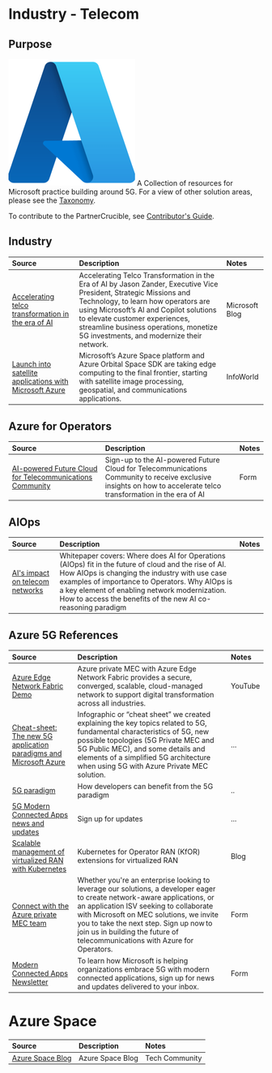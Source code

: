 # Industry - Telecom

## Purpose

![Azure Infrastructure](./Library/Azure-Logo.png)
A Collection of resources for Microsoft practice building around 5G. For a view of other solution areas, please see the [Taxonomy](./Taxonomy).

To contribute to the PartnerCrucible, see [Contributor's Guide](ContributorsGuide).

## Industry

Source | Description | Notes
:----- | :---------- | :-----
[Accelerating telco transformation in the era of AI](https://blogs.microsoft.com/blog/2024/02/25/accelerating-telco-transformation-in-the-era-of-ai/) | Accelerating Telco Transformation in the Era of AI by Jason Zander, Executive Vice President, Strategic Missions and Technology, to learn how operators are using Microsoft’s AI and Copilot solutions to elevate customer experiences, streamline business operations, monetize 5G investments, and modernize their network.| Microsoft Blog
[Launch into satellite applications with Microsoft Azure](https://www.infoworld.com/article/3705670/launch-into-satellite-applications-with-microsoft-azure.html) |Microsoft’s Azure Space platform and Azure Orbital Space SDK are taking edge computing to the final frontier, starting with satellite image processing, geospatial, and communications applications.| InfoWorld

## Azure for Operators

Source | Description | Notes
:----- | :---------- | :-----
[AI-powered Future Cloud for Telecommunications Community](https://smt.microsoft.com/en-US/Accelerate-Telco-Transformation-in-the-Era-of-AI/) | Sign-up to the AI-powered Future Cloud for Telecommunications Community to receive exclusive insights on how to accelerate telco transformation in the era of AI | Form

## AIOps

Source | Description | Notes
:----- | :---------- | :-----
[AI's impact on telecom networks](https://smtgis.powerappsportals.com/AIOpsforTelecom/) | Whitepaper covers: Where does AI for Operations (AIOps) fit in the future of cloud and the rise of AI. How AIOps is changing the industry with use case examples of importance to Operators. Why AIOps is a key element of enabling network modernization. How to access the benefits of the new AI co-reasoning paradigm | 

## Azure 5G References

Source | Description | Notes
:----- | :---------- | :-----
[Azure Edge Network Fabric Demo](https://www.youtube.com/watch?v=p-U4ICr7OSE) | Azure private MEC with Azure Edge Network Fabric provides a secure, converged, scalable, cloud-managed network to support digital transformation across all industries.| YouTube
[Cheat-sheet: The new 5G application paradigms and Microsoft Azure](https://techcommunity.microsoft.com/gxcuf89792/attachments/gxcuf89792/AzureDevCommunityBlog/868.2/1/Cheat%20Sheet%20Infographic_11x17_v2.pdf) | Infographic or “cheat sheet” we created explaining the key topics related to 5G, fundamental characteristics of 5G, new possible topologies (5G Private MEC and 5G Public MEC), and some details and elements of a simplified 5G architecture when using 5G with Azure Private MEC solution. | ...
[5G paradigm](https://aka.ms/New5GParadigm)|How developers can benefit from the 5G paradigm|..
[5G Modern Connected Apps news and updates](https://aka.ms/ModernConnectedApps)| Sign up for updates| ...
[Scalable management of virtualized RAN with Kubernetes](https://azure.microsoft.com/en-us/blog/scalable-management-of-virtualized-ran-with-kubernetes/) | Kubernetes for Operator RAN (KfOR) extensions for virtualized RAN| Blog
[Connect with the Azure private MEC team](https://smt.microsoft.com/en-US/Azure-private-MEC-interest-form/) | Whether you're an enterprise looking to leverage our solutions, a developer eager to create network-aware applications, or an application ISV seeking to collaborate with Microsoft on MEC solutions, we invite you to take the next step. Sign up now to join us in building the future of telecommunications with Azure for Operators.| Form
[Modern Connected Apps Newsletter](https://smt.microsoft.com/en-US/modern-connected-apps-newsletter-signup/) | To learn how Microsoft is helping organizations embrace 5G with modern connected applications, sign up for news and updates delivered to your inbox. | Form

# Azure Space

Source | Description | Notes
:----- | :---------- | :-----
[Azure Space Blog](https://techcommunity.microsoft.com/t5/azure-space-blog/bg-p/AzureSpaceBlog) | Azure Space Blog | Tech Community